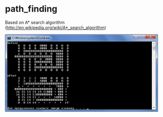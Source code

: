 path_finding
============

Based on A* search algorithm (http://en.wikipedia.org/wiki/A*_search_algorithm)

<img src=https://github.com/aurusov/path_finding/blob/master/path_finding.png></img>
